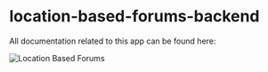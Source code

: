 # location-based-forums-backend

All documentation related to this app can be found here: 

![Location Based Forums](https://github.com/pjsal/location-based-forums-frontend)